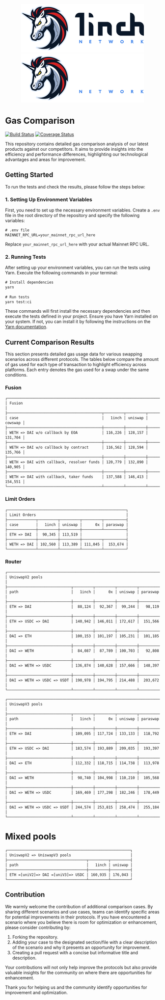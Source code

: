 <div align="center">
    <img src="https://github.com/1inch/gas-comparison/blob/master/.github/1inch_github_w.svg#gh-light-mode-only">
    <img src="https://github.com/1inch/gas-comparison/blob/master/.github/1inch_github_b.svg#gh-dark-mode-only">
</div>

# Gas Comparison

[![Build Status](https://github.com/1inch/gas-comparison/workflows/CI/badge.svg)](https://github.com/1inch/gas-comparison/actions)
[![Coverage Status](https://codecov.io/gh/1inch/gas-comparison/graph/badge.svg?token=8VSYYAY3J1)](https://codecov.io/gh/1inch/gas-comparison)

This repository contains detailed gas comparison analysis of our latest products against our competitors. It aims to provide insights into the efficiency and performance differences, highlighting our technological advantages and areas for improvement.

## Getting Started
To run the tests and check the results, please follow the steps below:

### 1. Setting Up Environment Variables
First, you need to set up the necessary environment variables. Create a `.env` file in the root directory of the repository and specify the following variables:

```
# .env file
MAINNET_RPC_URL=your_mainnet_rpc_url_here
```

Replace `your_mainnet_rpc_url_here` with your actual Mainnet RPC URL.

### 2. Running Tests
After setting up your environment variables, you can run the tests using Yarn. Execute the following commands in your terminal:

```
# Install dependencies
yarn

# Run tests
yarn test:ci
```

These commands will first install the necessary dependencies and then execute the tests defined in your project. Ensure you have Yarn installed on your system. If not, you can install it by following the instructions on the [Yarn documentation](https://classic.yarnpkg.com/en/docs/install).

## Current Comparison Results

This section presents detailed gas usage data for various swapping scenarios across different protocols. The tables below compare the amount of gas used for each type of transaction to highlight efficiency across platforms. Each entry denotes the gas used for a swap under the same conditions.

### Fusion
```
┌─────────────────────────────────────────────────────────────────────────┐
│ Fusion                                                                  │
├───────────────────────────────────────────┬─────────┬─────────┬─────────┤
│ case                                      │   1inch │ uniswap │ cowswap │
├───────────────────────────────────────────┼─────────┼─────────┼─────────┤
│ WETH => DAI w/o callback by EOA           │ 116,226 │ 128,157 │ 131,704 │
├───────────────────────────────────────────┼─────────┼─────────┼─────────┤
│ WETH => DAI w/o callback by contract      │ 116,562 │ 128,594 │ 135,766 │
├───────────────────────────────────────────┼─────────┼─────────┼─────────┤
│ WETH => DAI with callback, resolver funds │ 120,779 │ 132,890 │ 140,905 │
├───────────────────────────────────────────┼─────────┼─────────┼─────────┤
│ WETH => DAI with callback, taker funds    │ 137,588 │ 146,413 │ 154,551 │
└───────────────────────────────────────────┴─────────┴─────────┴─────────┘
```

### Limit Orders
```
┌──────────────────────────────────────────────────────┐
│ Limit Orders                                         │
├─────────────┬─────────┬─────────┬─────────┬──────────┤
│ case        │   1inch │ uniswap │      0x │ paraswap │
├─────────────┼─────────┼─────────┼─────────┴──────────┤
│ ETH => DAI  │  90,345 │ 113,519 │                    │
├─────────────┼─────────┼─────────┼─────────┬──────────┤
│ WETH => DAI │ 102,560 │ 113,389 │ 111,045 │  153,674 │
└─────────────┴─────────┴─────────┴─────────┴──────────┘
```

### Router
```
┌──────────────────────────────────────────────────────────────────────┐
│ UniswapV2 pools                                                      │
├─────────────────────────────┬─────────┬─────────┬─────────┬──────────┤
│ path                        │   1inch │      0x │ uniswap │ paraswap │
├─────────────────────────────┼─────────┼─────────┼─────────┼──────────┤
│ ETH => DAI                  │  88,124 │  92,367 │  99,244 │   98,119 │
├─────────────────────────────┼─────────┼─────────┼─────────┼──────────┤
│ ETH => USDC => DAI          │ 140,942 │ 146,011 │ 172,617 │  151,566 │
├─────────────────────────────┼─────────┼─────────┼─────────┼──────────┤
│ DAI => ETH                  │ 100,153 │ 101,197 │ 105,231 │  101,185 │
├─────────────────────────────┼─────────┼─────────┼─────────┼──────────┤
│ DAI => WETH                 │  84,087 │  87,789 │ 100,703 │   92,808 │
├─────────────────────────────┼─────────┼─────────┼─────────┼──────────┤
│ DAI => WETH => USDC         │ 136,874 │ 140,628 │ 157,666 │  148,397 │
├─────────────────────────────┼─────────┼─────────┼─────────┼──────────┤
│ DAI => WETH => USDC => USDT │ 190,978 │ 194,795 │ 214,488 │  203,672 │
└─────────────────────────────┴─────────┴─────────┴─────────┴──────────┘
```
```
┌──────────────────────────────────────────────────────────────────────┐
│ UniswapV3 pools                                                      │
├─────────────────────────────┬─────────┬─────────┬─────────┬──────────┤
│ path                        │   1inch │      0x │ uniswap │ paraswap │
├─────────────────────────────┼─────────┼─────────┼─────────┼──────────┤
│ ETH => DAI                  │ 109,095 │ 117,724 │ 133,133 │  118,792 │
├─────────────────────────────┼─────────┼─────────┼─────────┼──────────┤
│ ETH => USDC => DAI          │ 183,574 │ 193,889 │ 209,035 │  193,397 │
├─────────────────────────────┼─────────┼─────────┼─────────┼──────────┤
│ DAI => ETH                  │ 112,332 │ 118,715 │ 114,738 │  113,978 │
├─────────────────────────────┼─────────┼─────────┼─────────┼──────────┤
│ DAI => WETH                 │  98,740 │ 104,998 │ 110,210 │  105,568 │
├─────────────────────────────┼─────────┼─────────┼─────────┼──────────┤
│ DAI => WETH => USDC         │ 169,469 │ 177,298 │ 182,246 │  178,449 │
├─────────────────────────────┼─────────┼─────────┼─────────┼──────────┤
│ DAI => WETH => USDC => USDT │ 244,574 │ 253,815 │ 258,474 │  255,184 │
└─────────────────────────────┴─────────┴─────────┴─────────┴──────────┘
```
# Mixed pools
```
┌────────────────────────────────────────────────────────┐
│ UniswapV2 => UniswapV3 pools                           │
├────────────────────────────────────┬─────────┬─────────┤
│ path                               │   1inch │ uniswap │
├────────────────────────────────────┼─────────┼─────────┤
│ ETH =[uniV2]=> DAI =[uniV3]=> USDC │ 160,935 │ 176,043 │
└────────────────────────────────────┴─────────┴─────────┘
```

## Contribution

We warmly welcome the contribution of additional comparison cases. By sharing different scenarios and use cases, teams can identify specific areas for potential improvements in their protocols. If you have encountered a scenario where you believe there is room for optimization or enhancement, please consider contributing by:

1. Forking the repository.
2. Adding your case to the designated section/file with a clear description of the scenario and why it presents an opportunity for improvement.
3. Creating a pull request with a concise but informative title and description.

Your contributions will not only help improve the protocols but also provide valuable insights for the community on where there are opportunities for enhancement. 

Thank you for helping us and the community identify opportunities for improvement and optimization.
